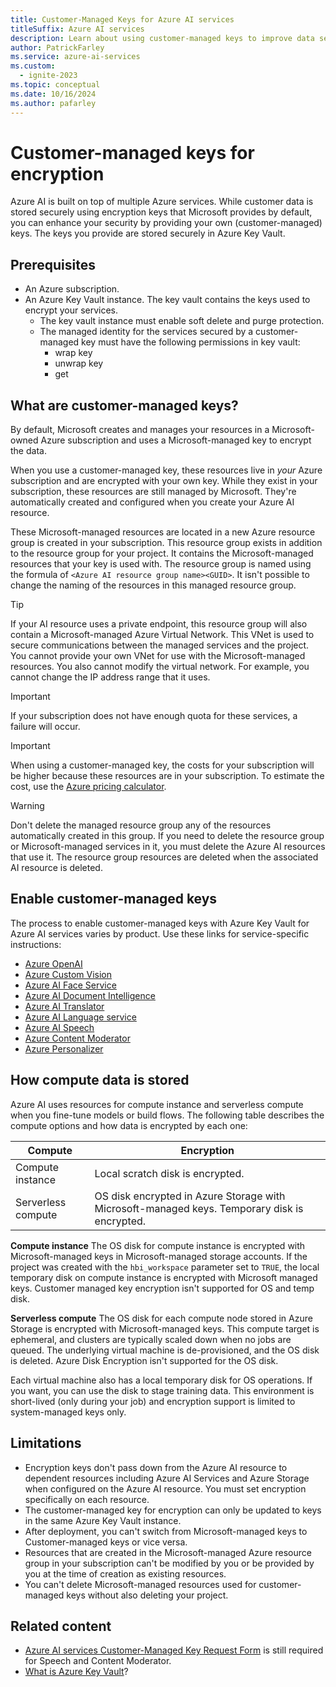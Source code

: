 ```yaml
---
title: Customer-Managed Keys for Azure AI services
titleSuffix: Azure AI services
description: Learn about using customer-managed keys to improve data security with Azure AI services.
author: PatrickFarley
ms.service: azure-ai-services
ms.custom:
  - ignite-2023
ms.topic: conceptual
ms.date: 10/16/2024
ms.author: pafarley
---
```


# Customer-managed keys for encryption

Azure AI is built on top of multiple Azure services. While customer data is stored securely using encryption keys that Microsoft provides by default, you can enhance your security by providing your own (customer-managed) keys. The keys you provide are stored securely in Azure Key Vault.

## Prerequisites

* An Azure subscription.
* An Azure Key Vault instance. The key vault contains the keys used to encrypt your services.
    * The key vault instance must enable soft delete and purge protection.
    * The managed identity for the services secured by a customer-managed key must have the following permissions in key vault:
        * wrap key
        * unwrap key
        * get

## What are customer-managed keys?

By default, Microsoft creates and manages your resources in a Microsoft-owned Azure subscription and uses a Microsoft-managed key to encrypt the data. 

When you use a customer-managed key, these resources live in _your_ Azure subscription and are encrypted with your own key. While they exist in your subscription, these resources are still managed by Microsoft. They're automatically created and configured when you create your Azure AI resource. 

These Microsoft-managed resources are located in a new Azure resource group is created in your subscription. This resource group exists in addition to the resource group for your project. It contains the Microsoft-managed resources that your key is used with. The resource group is named using the formula of `<Azure AI resource group name><GUID>`. It isn't possible to change the naming of the resources in this managed resource group.

> [!TIP]
> If your AI resource uses a private endpoint, this resource group will also contain a Microsoft-managed Azure Virtual Network. This VNet is used to secure communications between the managed services and the project. You cannot provide your own VNet for use with the Microsoft-managed resources. You also cannot modify the virtual network. For example, you cannot change the IP address range that it uses.

> [!IMPORTANT]
> If your subscription does not have enough quota for these services, a failure will occur.

> [!IMPORTANT]
> When using a customer-managed key, the costs for your subscription will be higher because these resources are in your subscription. To estimate the cost, use the [Azure pricing calculator](https://azure.microsoft.com/pricing/calculator/).

> [!WARNING]
> Don't delete the managed resource group any of the resources automatically created in this group. If you need to delete the resource group or Microsoft-managed services in it, you must delete the Azure AI resources that use it. The resource group resources are deleted when the associated AI resource is deleted.

## Enable customer-managed keys

The process to enable customer-managed keys with Azure Key Vault for Azure AI services varies by product. Use these links for service-specific instructions:

* [Azure OpenAI](../openai/encrypt-data-at-rest.md)
* [Azure Custom Vision ](../custom-vision-service/encrypt-data-at-rest.md)
* [Azure AI Face Service ](../computer-vision/identity-encrypt-data-at-rest.md)
* [Azure AI Document Intelligence ](../../ai-services/document-intelligence/authentication/encrypt-data-at-rest.md)
* [Azure AI Translator ](../translator/encrypt-data-at-rest.md)
* [Azure AI Language service ](../language-service/concepts/encryption-data-at-rest.md)
* [Azure AI Speech ](../speech-service/speech-encryption-of-data-at-rest.md)
* [Azure Content Moderator ](../Content-Moderator/encrypt-data-at-rest.md)
* [Azure Personalizer ](../personalizer/encrypt-data-at-rest.md)

## How compute data is stored

Azure AI uses resources for compute instance and serverless compute when you fine-tune models or build flows. The following table describes the compute options and how data is encrypted by each one:

| Compute | Encryption |
| ----- | ----- |
| Compute instance | Local scratch disk is encrypted. |
| Serverless compute | OS disk encrypted in Azure Storage with Microsoft-managed keys. Temporary disk is encrypted. |

**Compute instance**
The OS disk for compute instance is encrypted with Microsoft-managed keys in Microsoft-managed storage accounts. If the project was created with the `hbi_workspace` parameter set to `TRUE`, the local temporary disk on compute instance is encrypted with Microsoft managed keys. Customer managed key encryption isn't supported for OS and temp disk.

**Serverless compute**
The OS disk for each compute node stored in Azure Storage is encrypted with Microsoft-managed keys. This compute target is ephemeral, and clusters are typically scaled down when no jobs are queued. The underlying virtual machine is de-provisioned, and the OS disk is deleted. Azure Disk Encryption isn't supported for the OS disk. 

Each virtual machine also has a local temporary disk for OS operations. If you want, you can use the disk to stage training data. This environment is short-lived (only during your job) and encryption support is limited to system-managed keys only.

## Limitations

* Encryption keys don't pass down from the Azure AI resource to dependent resources including Azure AI Services and Azure Storage when configured on the Azure AI resource. You must set encryption specifically on each resource.
* The customer-managed key for encryption can only be updated to keys in the same Azure Key Vault instance.
* After deployment, you can't switch from Microsoft-managed keys to Customer-managed keys or vice versa.
* Resources that are created in the Microsoft-managed Azure resource group in your subscription can't be modified by you or be provided by you at the time of creation as existing resources.
* You can't delete Microsoft-managed resources used for customer-managed keys without also deleting your project.

## Related content

* [Azure AI services Customer-Managed Key Request Form](https://aka.ms/cogsvc-cmk) is still required for Speech and Content Moderator.
* [What is Azure Key Vault](/azure/key-vault/general/overview)?
